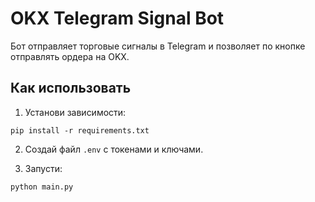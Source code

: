 # OKX Telegram Signal Bot

Бот отправляет торговые сигналы в Telegram и позволяет по кнопке отправлять ордера на OKX.

## Как использовать

1. Установи зависимости:
```
pip install -r requirements.txt
```

2. Создай файл `.env` с токенами и ключами.

3. Запусти:
```
python main.py
```